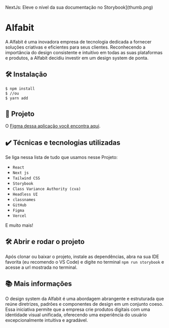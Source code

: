 NextJs: Eleve o nível da sua documentação no Storybook](thumb.png)

# Alfabit

A Alfabit é uma inovadora empresa de tecnologia dedicada a fornecer soluções criativas e eficientes para seus clientes. Reconhecendo a importância do design consistente e intuitivo em todas as suas plataformas e produtos, a Alfabit decidiu investir em um design system de ponta.

## 🛠️ Instalação

```bash
$ npm install
$ //ou
$ yarn add
```

## 🔨 Projeto

O [Figma dessa aplicação você encontra aqui](https://www.figma.com/file/h86gUvqUXTKwgr6tVYinLT/React%3A-Design-System-com-Tailwind?type=design&node-id=0-1&t=GuaFV9cp30SS2di9-0).

## ✔️ Técnicas e tecnologias utilizadas

Se liga nessa lista de tudo que usamos nesse Projeto:

- `React`
- `Next js`
- `Tailwind CSS`
- `Storybook`
- `Class Variance Authority (cva)`
- `Headless UI`
- `classnames`
- `GitHub`
- `Figma`
- `Vercel`

E muito mais!

## 🛠️ Abrir e rodar o projeto

Após clonar ou baixar o projeto, instale as dependências, abra na sua IDE favorita (eu recomendo o VS Code) e digite no terminal `npm run storybook` e acesse a url mostrada no terminal.

## 📚 Mais informações

O design system da Alfabit é uma abordagem abrangente e estruturada que reúne diretrizes, padrões e componentes de design em um conjunto coeso. Essa iniciativa permite que a empresa crie produtos digitais com uma identidade visual unificada, oferecendo uma experiência do usuário excepcionalmente intuitiva e agradável.
